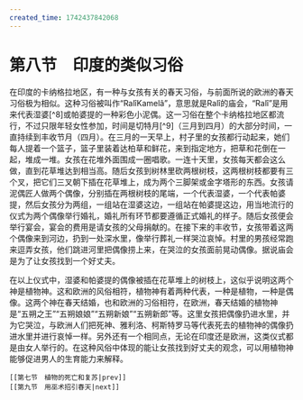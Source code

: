 ```yaml
---
created_time: 1742437842068
---
```

# 第八节　印度的类似习俗

在印度的卡纳格拉地区，有一种与女孩有关的春天习俗，与前面所说的欧洲的春天习俗极为相似。这种习俗被叫作“RalîKamelâ”，意思就是Ralî的庙会，“Ralî”是用来代表湿婆[^8]或帕婆提的一种彩色小泥偶。这一习俗在整个卡纳格拉地区都流行，不过只限年轻女性参加，时间是切特月[^9]（三月到四月）的大部分时间，一直持续到丰收节月（四月）。在三月的一天早上，村子里的女孩都行动起来，她们每人提着一个篮子，篮子里装着达柏草和鲜花，来到指定地方，把草和花倒在一起，堆成一堆。女孩在花堆外面围成一圈唱歌。一连十天里，女孩每天都会这么做，直到花草堆达到相当高。随后女孩到树林里砍两根树枝，这两根树枝都要有三个叉，把它们三叉朝下插在花草堆上，成为两个三脚架或金字塔形的东西。女孩请泥偶匠人做两个偶像，分别插在两根树枝的尾端，一个代表湿婆，一个代表帕婆提，然后女孩分为两组，一组站在湿婆这边，一组站在帕婆提这边，用当地流行的仪式为两个偶像举行婚礼，婚礼所有环节都要遵循正式婚礼的样子。随后女孩便会举行宴会，宴会的费用是请女孩的父母捐献的。在接下来的丰收节，女孩带着这两个偶像来到河边，扔到一处深水里，像举行葬礼一样哭泣哀悼。村里的男孩经常跑来逗弄女孩，他们跳进河里把偶像捞上来，在哭泣的女孩面前晃动偶像。据说庙会是为了让女孩找到一个好丈夫。

在以上仪式中，湿婆和帕婆提的偶像被插在花草堆上的树枝上，这似乎说明这两个神是植物神。这和欧洲的风俗相符，植物神有着两种代表，一种是植物，一种是偶像。这两个神在春天结婚，也和欧洲的习俗相符，在欧洲，春天结婚的植物神是“五朔之王”“五朔娘娘”“五朔新娘”“五朔新郎”等。这里女孩把偶像扔进水里，并为它哭泣，与欧洲人们把死神、雅利洛、柯斯特罗马等代表死去的植物神的偶像扔进水里并进行哀悼一样。另外还有一个相同点，无论在印度还是欧洲，这类仪式都是由女人举行的。在这种风俗中体现的能让女孩找到好丈夫的观念，可以用植物神能够促进男人的生育能力来解释。

```booknav
[[第七节　植物的死亡和复苏|prev]]
[[第九节　用巫术招引春天|next]]
```